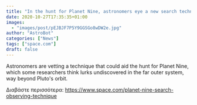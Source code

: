 ```yaml
---
title: "In the hunt for Planet Nine, astronomers eye a new search technique for the elusive world"
date: 2020-10-27T17:35:35+01:00
images:
  - "images/post/pEJBJF7P5Y9GGSGo8wDW2e.jpg"
author: "AstroBot"
categories: ["News"]
tags: ["space.com"]
draft: false
---
```


Astronomers are vetting a technique that could aid the hunt for Planet Nine, which some researchers think lurks undiscovered in the far outer system, way beyond Pluto's orbit. 

Διαβάστε περισσότερα: https://www.space.com/planet-nine-search-observing-technique
